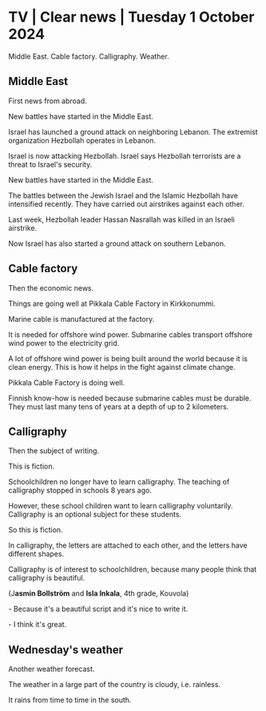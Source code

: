 # TV \| Clear news \| Tuesday 1 October 2024

Middle East. Cable factory. Calligraphy. Weather.

## Middle East

First news from abroad.

New battles have started in the Middle East.

Israel has launched a ground attack on neighboring Lebanon. The extremist organization Hezbollah operates in Lebanon.

Israel is now attacking Hezbollah. Israel says Hezbollah terrorists are a threat to Israel's security.

New battles have started in the Middle East.

The battles between the Jewish Israel and the Islamic Hezbollah have intensified recently. They have carried out airstrikes against each other.

Last week, Hezbollah leader Hassan Nasrallah was killed in an Israeli airstrike.

Now Israel has also started a ground attack on southern Lebanon.

## Cable factory

Then the economic news.

Things are going well at Pikkala Cable Factory in Kirkkonummi.

Marine cable is manufactured at the factory.

It is needed for offshore wind power. Submarine cables transport offshore wind power to the electricity grid.

A lot of offshore wind power is being built around the world because it is clean energy. This is how it helps in the fight against climate change.

Pikkala Cable Factory is doing well.

Finnish know-how is needed because submarine cables must be durable. They must last many tens of years at a depth of up to 2 kilometers.

## Calligraphy

Then the subject of writing.

This is fiction.

Schoolchildren no longer have to learn calligraphy. The teaching of calligraphy stopped in schools 8 years ago.

However, these school children want to learn calligraphy voluntarily. Calligraphy is an optional subject for these students.

So this is fiction.

In calligraphy, the letters are attached to each other, and the letters have different shapes.

Calligraphy is of interest to schoolchildren, because many people think that calligraphy is beautiful.

(J**asmin Bollström** and **Isla Inkala**, 4th grade, Kouvola)

\- Because it's a beautiful script and it's nice to write it.

\- I think it's great.

## Wednesday's weather

Another weather forecast.

The weather in a large part of the country is cloudy, i.e. rainless.

It rains from time to time in the south.


